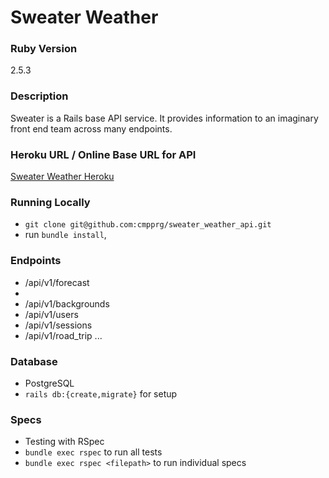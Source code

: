 # Sweater Weather
### Ruby Version
2.5.3

### Description
Sweater is a Rails base API service. It provides information to an imaginary front end team across many endpoints.

### Heroku URL / Online Base URL for API
[Sweater Weather Heroku](https://sweater-weather-api-rc.herokuapp.com/)

### Running Locally
- `git clone git@github.com:cmpprg/sweater_weather_api.git`
- run `bundle install`,

### Endpoints
- /api/v1/forecast
 -
- /api/v1/backgrounds
- /api/v1/users
- /api/v1/sessions
- /api/v1/road_trip
...

### Database
- PostgreSQL
- `rails db:{create,migrate}` for setup

### Specs
- Testing with RSpec
- `bundle exec rspec` to run all tests
- `bundle exec rspec <filepath>` to run individual specs
